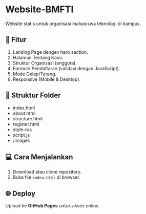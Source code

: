 # Website-BMFTI

Website statis untuk organisasi mahasiswa teknologi di kampus.

## 🚀 Fitur
1. Landing Page dengan hero section.
2. Halaman Tentang Kami.
3. Struktur Organisasi (anggota).
4. Formulir Pendaftaran (validasi dengan JavaScript).
5. Mode Gelap/Terang.
6. Responsive (Mobile & Desktop).

## 📂 Struktur Folder
- index.html
- about.html
- structure.html
- register.html
- style.css
- script.js
- /images

## 💻 Cara Menjalankan
1. Download atau clone repository.
2. Buka file `index.html` di browser.

## 🌐 Deploy
Upload ke **GitHub Pages** untuk akses online.
